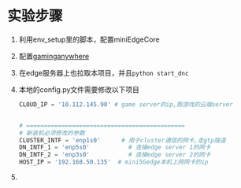 # 实验步骤

1. 利用env_setup里的脚本，配置miniEdgeCore

2. 配置[gaminganywhere](https://github.com/GamingAnywhere/gaminganywhere)

3. 在edge服务器上也拉取本项目，并且`python start_dnc`

4. 本地的config.py文件需要修改以下项目

   ```python
   CLOUD_IP = '10.112.145.90' # game server的ip,跑游戏的云端server
   
   
   # =============================================
   # 新装机必须修改的参数
   CLUSTER_INTF = 'enp1s0'      # 用于cluster通信的网卡,走gtp隧道
   DN_INTF_1 = 'enp5s0'           # 连接edge server 1的网卡
   DN_INTF_2 = 'enp3s0'           # 连接edge server 2的网卡
   HOST_IP = '192.168.50.135'  # mini5Gedge本机上网网卡的ip
   ```

   

5. 

